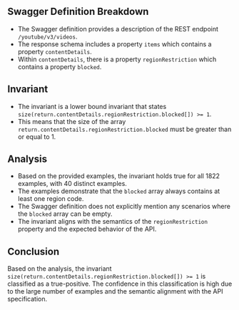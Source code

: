 ## Swagger Definition Breakdown
- The Swagger definition provides a description of the REST endpoint `/youtube/v3/videos`.
- The response schema includes a property `items` which contains a property `contentDetails`.
- Within `contentDetails`, there is a property `regionRestriction` which contains a property `blocked`.

## Invariant
- The invariant is a lower bound invariant that states `size(return.contentDetails.regionRestriction.blocked[]) >= 1`.
- This means that the size of the array `return.contentDetails.regionRestriction.blocked` must be greater than or equal to 1.

## Analysis
- Based on the provided examples, the invariant holds true for all 1822 examples, with 40 distinct examples.
- The examples demonstrate that the `blocked` array always contains at least one region code.
- The Swagger definition does not explicitly mention any scenarios where the `blocked` array can be empty.
- The invariant aligns with the semantics of the `regionRestriction` property and the expected behavior of the API.

## Conclusion
Based on the analysis, the invariant `size(return.contentDetails.regionRestriction.blocked[]) >= 1` is classified as a true-positive. The confidence in this classification is high due to the large number of examples and the semantic alignment with the API specification.
